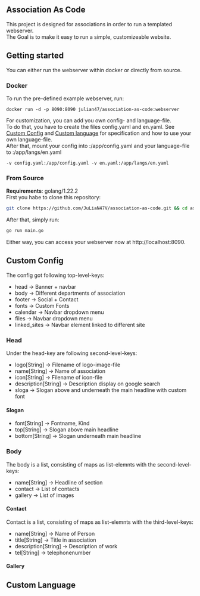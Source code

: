 ## Association As Code
This project is designed for associations in order to run a templated webserver.  
The Goal is to make it easy to run a simple, customizeable website.

## Getting started
You can either run the webserver within docker or directly from source.

### Docker

To run the pre-defined example webserver, run:
``` docker
docker run -d -p 8090:8090 julian47/association-as-code:webserver
```

For customization, you can add you own config- and language-file.  
To do that, you have to create the files config.yaml and en.yaml. See [Custom Config](#custom-config) and [Custom language](#custom-language) for specification and how to use your own language-file.  
After that, mount your config into :/app/config.yaml and your language-file to :/app/langs/en.yaml  

``` docker
-v config.yaml:/app/config.yaml -v en.yaml:/app/langs/en.yaml
```

### From Source
**Requirements**: golang/1.22.2  
First you habe to clone this repository:
``` bash
git clone https://github.com/JuLiaN47V/association-as-code.git && cd association-as-code
```
After that, simply run:
``` bash
go run main.go
```

Either way, you can access your webserver now at http://localhost:8090.

## Custom Config
The config got following top-level-keys:
  - head -> Banner + navbar
  - body -> Different departments of association
  - footer -> Social + Contact
  - fonts -> Custom Fonts
  - calendar -> Navbar dropdown menu
  - files -> Navbar dropdown menu
  - linked_sites -> Navbar element linked to different site
### Head
Under the head-key are following second-level-keys:
  - logo[String] -> Filename of logo-image-file
  - name[String] -> Name of association
  - icon[String] -> Filename of icon-file
  - description[String] -> Description display on google search
  - sloga -> Slogan above and underneath the main headline with custom font
#### Slogan
  - font[String] -> Fontname, Kind
  - top[String] -> Slogan above main headline
  - bottom[String] -> Slogan underneath main headline
### Body
The body is a list, consisting of maps as list-elemnts with the second-level-keys:
   - name[String] -> Headline of section
   - contact -> List of contacts
   - gallery -> List of images
#### Contact
Contact is a list, consisting of maps as list-elemnts with the third-level-keys:
  - name[String] -> Name of Person
  - title[String] -> Title in association
  - description[String] -> Description of work
  - tel[String] -> telephonenumber

#### Gallery


## Custom Language